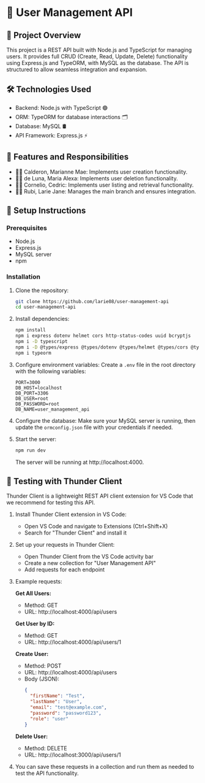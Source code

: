 # 🚀 User Management API

## 📌 Project Overview
This project is a REST API built with Node.js and TypeScript for managing users. It provides full CRUD (Create, Read, Update, Delete) functionality using Express.js and TypeORM, with MySQL as the database. The API is structured to allow seamless integration and expansion.

## 🛠 Technologies Used
- Backend: Node.js with TypeScript 🟢
- ORM: TypeORM for database interactions 🗂
- Database: MySQL 🛢
- API Framework: Express.js ⚡

## 👥 Features and Responsibilities
- 👩‍💻 Calderon, Marianne Mae: Implements user creation functionality.
- 👩‍💻 de Luna, Maria Alexa: Implements user deletion functionality.
- 👩‍💻 Cornelio, Cedric: Implements user listing and retrieval functionality.
- 👩‍💻 Rubi, Larie Jane: Manages the main branch and ensures integration.

## 🔧 Setup Instructions

### Prerequisites
- Node.js
- Express.js
- MySQL server
- npm

### Installation
1. Clone the repository:
   ```bash
   git clone https://github.com/larie08/user-management-api
   cd user-management-api
   ```

2. Install dependencies:
   ```bash
   npm install
   npm i express dotenv helmet cors http-status-codes uuid bcryptjs
   npm i -D typescript
   npm i -D @types/express @types/dotenv @types/helmet @types/cors @types/http-status-codes @types/uuid @types/bcryptjs
   npm i typeorm
   ```

3. Configure environment variables:
   Create a `.env` file in the root directory with the following variables:
   ```
   PORT=3000
   DB_HOST=localhost
   DB_PORT=3306
   DB_USER=root
   DB_PASSWORD=root
   DB_NAME=user_management_api
   ```

4. Configure the database:
   Make sure your MySQL server is running, then update the `ormconfig.json` file with your credentials if needed.

5. Start the server:
   ```bash
   npm run dev
   ```
   The server will be running at http://localhost:4000.

## 🧪 Testing with Thunder Client

Thunder Client is a lightweight REST API client extension for VS Code that we recommend for testing this API.

1. Install Thunder Client extension in VS Code:
   - Open VS Code and navigate to Extensions (Ctrl+Shift+X)
   - Search for "Thunder Client" and install it

2. Set up your requests in Thunder Client:
   - Open Thunder Client from the VS Code activity bar
   - Create a new collection for "User Management API"
   - Add requests for each endpoint

3. Example requests:

   **Get All Users:**
   - Method: GET
   - URL: http://localhost:4000/api/users

   **Get User by ID:**
   - Method: GET
   - URL: http://localhost:4000/api/users/1

   **Create User:**
   - Method: POST
   - URL: http://localhost:4000/api/users
   - Body (JSON):
     ```json
     {
       "firstName": "Test",
       "lastName": "User",
       "email": "test@example.com",
       "password": "password123",
       "role": "user"
     }
     ```
     
   **Delete User:**
   - Method: DELETE
   - URL: http://localhost:3000/api/users/1

4. You can save these requests in a collection and run them as needed to test the API functionality.

